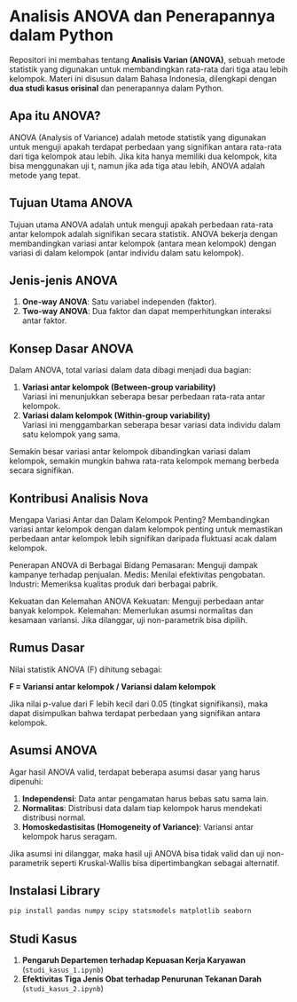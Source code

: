 # Analisis ANOVA dan Penerapannya dalam Python

Repositori ini membahas tentang **Analisis Varian (ANOVA)**, sebuah metode statistik yang digunakan untuk membandingkan rata-rata dari tiga atau lebih kelompok. Materi ini disusun dalam Bahasa Indonesia, dilengkapi dengan **dua studi kasus orisinal** dan penerapannya dalam Python.

## Apa itu ANOVA?

ANOVA (Analysis of Variance) adalah metode statistik yang digunakan untuk menguji apakah terdapat perbedaan yang signifikan antara rata-rata dari tiga kelompok atau lebih. Jika kita hanya memiliki dua kelompok, kita bisa menggunakan uji t, namun jika ada tiga atau lebih, ANOVA adalah metode yang tepat.

## Tujuan Utama ANOVA
Tujuan utama ANOVA adalah untuk menguji apakah perbedaan rata-rata antar kelompok adalah signifikan secara statistik. ANOVA bekerja dengan membandingkan variasi antar kelompok (antara mean kelompok) dengan variasi di dalam kelompok (antar individu dalam satu kelompok).

## Jenis-jenis ANOVA
1. **One-way ANOVA**: Satu variabel independen (faktor).
2. **Two-way ANOVA**: Dua faktor dan dapat memperhitungkan interaksi antar faktor.

## Konsep Dasar ANOVA
Dalam ANOVA, total variasi dalam data dibagi menjadi dua bagian:
1. **Variasi antar kelompok (Between-group variability)**  
Variasi ini menunjukkan seberapa besar perbedaan rata-rata antar kelompok.
2. **Variasi dalam kelompok (Within-group variability)**  
Variasi ini menggambarkan seberapa besar variasi data individu dalam satu kelompok yang sama.

Semakin besar variasi antar kelompok dibandingkan variasi dalam kelompok, semakin mungkin bahwa rata-rata kelompok memang berbeda secara signifikan.

## Kontribusi Analisis Nova
Mengapa Variasi Antar dan Dalam Kelompok Penting?
Membandingkan variasi antar kelompok dengan dalam kelompok penting untuk memastikan perbedaan antar kelompok lebih signifikan daripada fluktuasi acak dalam kelompok.

Penerapan ANOVA di Berbagai Bidang
Pemasaran: Menguji dampak kampanye terhadap penjualan.
Medis: Menilai efektivitas pengobatan.
Industri: Memeriksa kualitas produk dari berbagai pabrik.

Kekuatan dan Kelemahan ANOVA
Kekuatan: Menguji perbedaan antar banyak kelompok.
Kelemahan: Memerlukan asumsi normalitas dan kesamaan variansi. Jika dilanggar, uji non-parametrik bisa dipilih.

## Rumus Dasar

Nilai statistik ANOVA (F) dihitung sebagai:

**F = Variansi antar kelompok / Variansi dalam kelompok**

Jika nilai p-value dari F lebih kecil dari 0.05 (tingkat signifikansi), maka dapat disimpulkan bahwa terdapat perbedaan yang signifikan antara kelompok.

## Asumsi ANOVA
Agar hasil ANOVA valid, terdapat beberapa asumsi dasar yang harus dipenuhi:

1. **Independensi**: Data antar pengamatan harus bebas satu sama lain.
2. **Normalitas**: Distribusi data dalam tiap kelompok harus mendekati distribusi normal.
3. **Homoskedastisitas (Homogeneity of Variance)**: Variansi antar kelompok harus seragam.  

Jika asumsi ini dilanggar, maka hasil uji ANOVA bisa tidak valid dan uji non-parametrik seperti Kruskal-Wallis bisa dipertimbangkan sebagai alternatif.

## Instalasi Library

```bash
pip install pandas numpy scipy statsmodels matplotlib seaborn
```

## Studi Kasus

1. **Pengaruh Departemen terhadap Kepuasan Kerja Karyawan** (`studi_kasus_1.ipynb`)
2. **Efektivitas Tiga Jenis Obat terhadap Penurunan Tekanan Darah** (`studi_kasus_2.ipynb`)

